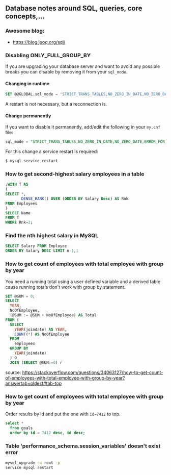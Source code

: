## Database notes around SQL, queries, core concepts,...
### Awesome blog:
- https://blog.jooq.org/sql/
### Disabling ONLY_FULL_GROUP_BY

If you are upgrading your database server and want to avoid any possible breaks you can disable by removing it from your ```sql_mode```.
#### Changing in runtime
```sql
SET @@GLOBAL.sql_mode = 'STRICT_TRANS_TABLES,NO_ZERO_IN_DATE,NO_ZERO_DATE,ERROR_FOR_DIVISION_BY_ZERO,NO_AUTO_CREATE_USER,NO_ENGINE_SUBSTITUTION'
```
A restart is not necessary, but a reconnection is.

#### Change permanently
If you want to disable it permanently, add/edit the following in your ```my.cnf``` file:

```sql
sql_mode = "STRICT_TRANS_TABLES,NO_ZERO_IN_DATE,NO_ZERO_DATE,ERROR_FOR_DIVISION_BY_ZERO,NO_AUTO_CREATE_USER,NO_ENGINE_SUBSTITUTION"
```
For this change a service restart is required:
```sh
$ mysql service restart
```

### How to get second-highest salary employees in a table
```sql
;WITH T AS
(
SELECT *,
       DENSE_RANK() OVER (ORDER BY Salary Desc) AS Rnk
FROM Employees
)
SELECT Name
FROM T
WHERE Rnk=2;
```
### Find the nth highest salary in MySQL
```sql
SELECT Salary FROM Employee 
ORDER BY Salary DESC LIMIT n-1,1
```
### How to get count of employees with total employee with group by year
You need a running total using a user defined variable and a derived table cause running totals don't work with group by statement.

```sql
SET @SUM = 0;
SELECT
  YEAR,
  NoOfEmployee,
  (@SUM := @SUM + NoOfEmployee) AS Total
FROM (
  SELECT
    YEAR(joindate) AS YEAR,
    COUNT(*) AS NoOfEmployee
  FROM
    employees
  GROUP BY
    YEAR(joindate)
  ) O
  JOIN (SELECT @SUM:=0) r
```
source: https://stackoverflow.com/questions/34063127/how-to-get-count-of-employees-with-total-employee-with-group-by-year?answertab=oldest#tab-top

### How to get count of employees with total employee with group by year
Order results by id and put the one with ```id=7412``` to top.
```sql
select * 
  from goals
  order by id = 7412 desc, id desc;
```

### Table 'performance_schema.session_variables' doesn't exist error
```sh
mysql_upgrade -u root -p
service mysql restart
```
